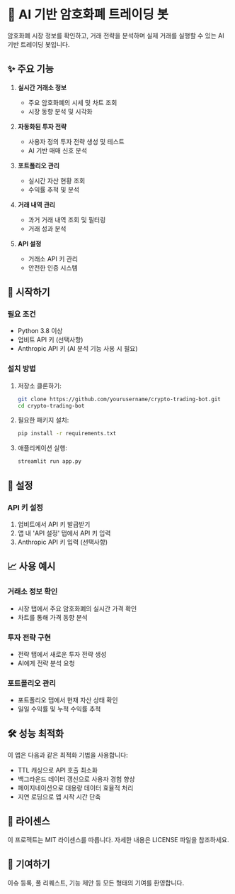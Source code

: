 # 🦈 AI 기반 암호화폐 트레이딩 봇

암호화폐 시장 정보를 확인하고, 거래 전략을 분석하며 실제 거래를 실행할 수 있는 AI 기반 트레이딩 봇입니다.

## ✨ 주요 기능

1. **실시간 거래소 정보**
   - 주요 암호화폐의 시세 및 차트 조회
   - 시장 동향 분석 및 시각화

2. **자동화된 투자 전략**
   - 사용자 정의 투자 전략 생성 및 테스트
   - AI 기반 매매 신호 분석

3. **포트폴리오 관리**
   - 실시간 자산 현황 조회
   - 수익률 추적 및 분석

4. **거래 내역 관리**
   - 과거 거래 내역 조회 및 필터링
   - 거래 성과 분석

5. **API 설정**
   - 거래소 API 키 관리
   - 안전한 인증 시스템

## 🚀 시작하기

### 필요 조건

- Python 3.8 이상
- 업비트 API 키 (선택사항)
- Anthropic API 키 (AI 분석 기능 사용 시 필요)

### 설치 방법

1. 저장소 클론하기:
   ```bash
   git clone https://github.com/yourusername/crypto-trading-bot.git
   cd crypto-trading-bot
   ```

2. 필요한 패키지 설치:
   ```bash
   pip install -r requirements.txt
   ```

3. 애플리케이션 실행:
   ```bash
   streamlit run app.py
   ```

## 🔧 설정

### API 키 설정

1. 업비트에서 API 키 발급받기
2. 앱 내 'API 설정' 탭에서 API 키 입력
3. Anthropic API 키 입력 (선택사항)

## 📈 사용 예시

### 거래소 정보 확인

- 시장 탭에서 주요 암호화폐의 실시간 가격 확인
- 차트를 통해 가격 동향 분석

### 투자 전략 구현

- 전략 탭에서 새로운 투자 전략 생성
- AI에게 전략 분석 요청

### 포트폴리오 관리

- 포트폴리오 탭에서 현재 자산 상태 확인
- 일일 수익률 및 누적 수익률 추적

## 🛠️ 성능 최적화

이 앱은 다음과 같은 최적화 기법을 사용합니다:

- TTL 캐싱으로 API 호출 최소화
- 백그라운드 데이터 갱신으로 사용자 경험 향상
- 페이지네이션으로 대용량 데이터 효율적 처리
- 지연 로딩으로 앱 시작 시간 단축

## 📝 라이센스

이 프로젝트는 MIT 라이센스를 따릅니다. 자세한 내용은 LICENSE 파일을 참조하세요.

## 🙏 기여하기

이슈 등록, 풀 리퀘스트, 기능 제안 등 모든 형태의 기여를 환영합니다.